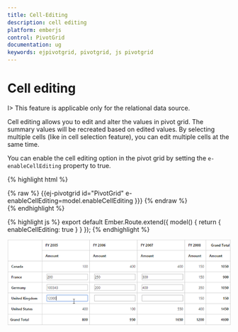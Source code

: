 ```yaml
---
title: Cell-Editing
description: cell editing
platform: emberjs
control: PivotGrid
documentation: ug
keywords: ejpivotgrid, pivotgrid, js pivotgrid
---
```


# Cell editing

I> This feature is applicable only for the relational data source.

Cell editing allows you to edit and alter the values in pivot grid. The summary values will be recreated based on edited values. By selecting multiple cells (like in cell selection feature), you can edit multiple cells at the same time.
  
You can enable the cell editing option in the pivot grid by setting the `e-enableCellEditing` property to true.

{% highlight html %}
	<div class="e-control">
	{% raw %}
	{{ej-pivotgrid id="PivotGrid" e-enableCellEditing=model.enableCellEditing }}}
	{% endraw %}
	</div>
{% endhighlight %}

{% highlight js %}
    export default Ember.Route.extend({
        model() {
            return {
            	enableCellEditing: true
           }
        }
    });
{% endhighlight %}

![](Cell-Editing_images/celleditingclient.png)


